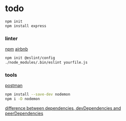 # todo

```sh
npm init
npm install express
```



### linter

[npm](https://www.npmjs.com/package/eslint#installation-and-usage)
[airbnb](https://www.npmjs.com/package/eslint-config-airbnb-base)

```sh
npm init @eslint/config
./node_modules/.bin/eslint yourfile.js
```

### tools

[postman](https://learning.postman.com/docs/getting-started/installation-and-updates/#installing-postman-on-linux)

```sh
npm install --save-dev nodemon
npm i -D nodemon
```

[difference between dependencies, devDependencies and peerDependencies](https://stackoverflow.com/questions/18875674/whats-the-difference-between-dependencies-devdependencies-and-peerdependencies/22004559#22004559)
